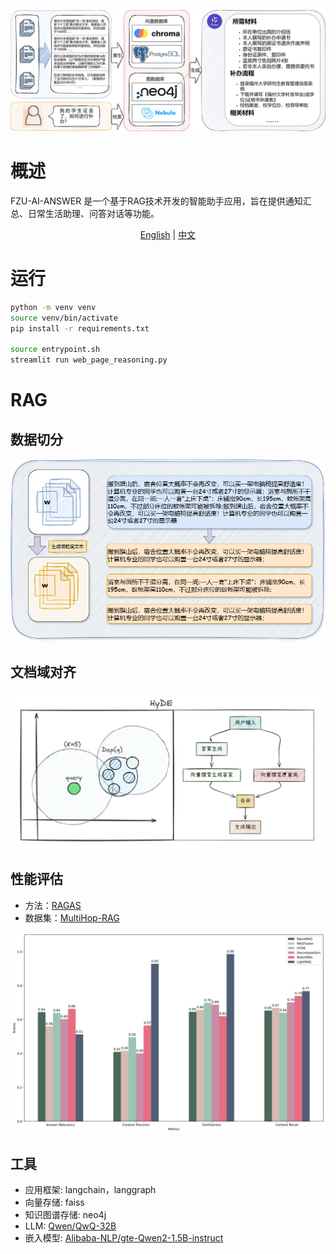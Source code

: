 ![rag](img\Pipeline.svg)

# 概述
FZU-AI-ANSWER 是一个基于RAG技术开发的智能助手应用，旨在提供通知汇总、日常生活助理、问答对话等功能。

<div align="center">
  <a href="#overview">English</a> | <a href="README.zh.md">中文</a>
</div>

# 运行
```bash
python -m venv venv
source venv/bin/activate
pip install -r requirements.txt

source entrypoint.sh
streamlit run web_page_reasoning.py
```

# RAG

## 数据切分
![chunk](img/chunk.png)

## 文档域对齐
![HyDE](img/HyDE.png)

## 性能评估
- 方法：[RAGAS](https://docs.ragas.io/)
- 数据集：[MultiHop-RAG](https://huggingface.co/datasets/yixuantt/MultiHopRAG)

![evaluate](img\evaluate.svg)

## 工具

- 应用框架: langchain，langgraph
- 向量存储: faiss
- 知识图谱存储: neo4j
- LLM: [Qwen/QwQ-32B](https://huggingface.co/Qwen/QwQ-32B)
- 嵌入模型: [Alibaba-NLP/gte-Qwen2-1.5B-instruct](https://huggingface.co/Alibaba-NLP/gte-Qwen2-1.5B-instruct)
